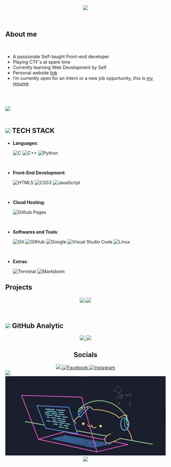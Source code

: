
<!--  -->
<p align="center">
  <a href="https://github.com/DenverCoder1/readme-typing-svg"><img src="https://readme-typing-svg.herokuapp.com?font=Orbitron&color=cyan&size=38&center=true&vCenter=true&width=600&height=200&lines=hello&hearts;++;Hey!+I'm+Harley+Ng,;Computer+Science+Student,;CTF+Newbie,;Active+Learner/Researcher,;Love+to+learn+new+stuffs..<3"></a>
</p>


<br>



	
## **About me**

<br>

- A passionate Self-taught Front-end developer
- Playing CTF's at spare time
- Currently learning Web Development by Self
- Personal website [link](https://www.0xabdulkhalid.ml)
- I’m currently open for an Intern or a new job opportunity, this is [my resume](https://read.cv/0xabdulkhalid)

<br><br>

<img src="https://user-images.githubusercontent.com/73097560/115834477-dbab4500-a447-11eb-908a-139a6edaec5c.gif"><br><br>


## <img src = "https://media2.giphy.com/media/QssGEmpkyEOhBCb7e1/giphy.gif?cid=ecf05e47a0n3gi1bfqntqmob8g9aid1oyj2wr3ds3mg700bl&rid=giphy.gif" width = 32px> TECH STACK<br>
	
<p align="center">

- **Languages**:
    
    ![C](https://img.shields.io/badge/C%20-%232370ED.svg?style=for-the-badge&logo=c&logoColor=white)
    ![C++](https://img.shields.io/badge/C++%20-%2300599C.svg?style=for-the-badge&logo=c%2B%2B&logoColor=white)
    ![Python](https://img.shields.io/badge/Python%20-%2314354C.svg?style=for-the-badge&logo=python&logoColor=white)

<br>   
    
- **Front-End Development**:

   ![HTML5](https://img.shields.io/badge/HTML5%20-%23E34F26.svg?style=for-the-badge&logo=html5&logoColor=white)
   ![CSS3](https://img.shields.io/badge/CSS%20-%231572B6.svg?style=for-the-badge&logo=css3&logoColor=white)
   ![JavaScript](https://img.shields.io/badge/JavaScript%20-%23F7DF1E.svg?style=for-the-badge&logo=javascript&logoColor=black)

<br>

- **Cloud Hosting**:

    ![Github Pages](https://img.shields.io/badge/GitHub%20Pages-%23327FC7.svg?style=for-the-badge&logo=github&logoColor=white)
    
<br>

- **Softwares and Tools**:

    ![Git](https://img.shields.io/badge/git-%23F05033.svg?style=for-the-badge&logo=git&logoColor=white)
    ![GitHub](https://img.shields.io/badge/github-%23121011.svg?style=for-the-badge&logo=github&logoColor=white)
    ![Google](https://img.shields.io/badge/google-%234285F4.svg?style=for-the-badge&logo=google&logoColor=white)
    ![Visual Studio Code](https://img.shields.io/badge/Visual%20Studio%20Code-0078d7.svg?style=for-the-badge&logo=visual-studio-code&logoColor=white)
    ![Linux](https://img.shields.io/badge/Linux-FCC624?style=for-the-badge&logo=linux&logoColor=black) 

<br>

- **Extras**:

    ![Terminal](https://img.shields.io/badge/Terminal-%23054020?style=for-the-badge&logo=gnu-bash&logoColor=white)
    ![Markdown](https://img.shields.io/badge/markdown-%23000000.svg?style=for-the-badge&logo=markdown&logoColor=white)   



## Projects
<p align="center">
  <a href="https://github.com/Nneji123/Website-Blocker">
    <img align="center" src="https://github-readme-stats.vercel.app/api/pin/?username=nneji123&repo=Website-Blocker&theme=tokyonight" />
  </a>  
  <a href="https://github.com/Nneji123/Alien-Shooter">
    <img align="center" src="https://github-readme-stats.vercel.app/api/pin/?username=nneji123&repo=Alien-Shooter&theme=tokyonight" />
  </a> 
</p>



<br>


## <img src="https://media.giphy.com/media/iY8CRBdQXODJSCERIr/giphy.gif" width="35"><b> GitHub Analytic </b>

<p align="center">
  <a href="https://github.com/harleynghx">
    <img height="180em" src="https://github-readme-stats-eight-theta.vercel.app/api?username=harleynghx&show_icons=true&theme=tokyonight&include_all_commits=true&count_private=true"/>
  </a>
  <a href="https://github.com/harleynghx">
    <img height="180em" src="https://github-readme-stats-eight-theta.vercel.app/api/top-langs/?username=harleynghx&layout=compact&langs_count=8&theme=tokyonight"/>
  </a>
</p>

<h2 align="center">Socials</h2>

<div align="center">
  <a href="mailto:keyanandydelgado@gmail.com">
    <img src="https://img.shields.io/badge/Gmail-333333?style=for-the-badge&logo=gmail&logoColor=red" />
  </a>
  <a href="https://www.facebook.com/keyandelgado.fajanoy">
    <img alt="Facebook" title="Connect on Facebook" src="https://img.shields.io/badge/-Facebook-1877F2?style=for-the-badge&logo=facebook&logoColor=white"/>
  </a>
  <a href="https://www.instagram.com/https.keyan/">
    <img alt="Instagram" title "Follow on Instagram" src="https://img.shields.io/badge/-Instagram-E4405F?style=for-the-badge&logo=instagram&logoColor=white"/>
  </a>
</div>

<img src="https://user-images.githubusercontent.com/73097560/115834477-dbab4500-a447-11eb-908a-139a6edaec5c.gif" />

<div align='center'>

<img src="https://github.com/SophieNguyen113/SophieNguyen113/blob/main/Sophie%20Nguyen%20-%20CatCat.gif" title="CatCat" alt="CatCat">


<img src="https://user-images.githubusercontent.com/73097560/115834477-dbab4500-a447-11eb-908a-139a6edaec5c.gif" />
